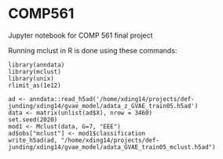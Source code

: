 # COMP561

Jupyter notebook for COMP 561 final project

Running mclust in R is done using these commands:

```
library(anndata)
library(mclust)
library(unix)
rlimit_as(1e12)

ad <- anndata::read_h5ad('/home/xding14/projects/def-junding/xding14/gvae_model/adata_z_GVAE_train05.h5ad')
data <- matrix(unlist(ad$X), nrow = 3460)
set.seed(2020)
mod1 <- Mclust(data, G=7, "EEE")
ad$obs["mclust"] <- mod1$classification
write_h5ad(ad, "/home/xding14/projects/def-junding/xding14/gvae_model/adata_GVAE_train05_mclust.h5ad")
```
